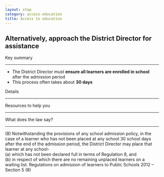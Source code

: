 ```yaml
---
layout: step
category: access-education
title: Access to education
---
```

<h2 class="step-title">
  <i class="fa fa-fw fa-question-circle" aria-hidden="true"></i> Alternatively, approach the District Director for assistance
</h2>

<div class="row">
  <div class="col-md-6">
    <div class="summary">
      <div class="header"><i class="fa fa-fw fa-exclamation-circle" aria-hidden="true"></i> Key summary</div>
      <hr>
      <ul class="fa-ul">
        <li><i class="fa-li fa fa-gavel"></i>The District Director must <b>ensure all learners are enrolled in school</b> after the admission period</li>
        <li><i class="fa-li fa fa-clock-o"></i>This process often takes about <b>30 days</b></li>
      </ul>
    </div>
  </div>
  <div class="col-md-6">
    <div class="intro">
        <div class="header"><i class="fa fa-fw fa-info-circle" aria-hidden="true"></i> Details</div>
        <hr>
    </div>
  </div>
</div>

<div class="row">
  <div class="col-md-6">
    <div class="resources">
      <div class="header">
        <i class="fa fa-fw fa-wrench" aria-hidden="true"></i> Resources to help you
      </div>
      <hr>
      <div class="body">
      </div>
    </div>
  </div>
  <div class="col-md-6">
    <div class="legal-info">
      <div class="header">
        <i class="fa fa-fw fa-gavel" aria-hidden="true"></i> What does the law say?
      </div>
      <hr>
      <div class="body">
        <p>(8) Notwithstanding the provisions of any school admission policy, in the case of a learner who has not been placed at any school 30 school days after the end of the admission period, the District Director may place that learner at any school-
          <br>(a) which has not been declared full in terms of Regulation 8, and
          <br>(b) in respect of which there are no remaining unplaced learners on a waiting list. Regulations on admission of learners to Public Schools 2012 – Section 5 (8)</p>
      </div>
    </div>
  </div>
</div>
